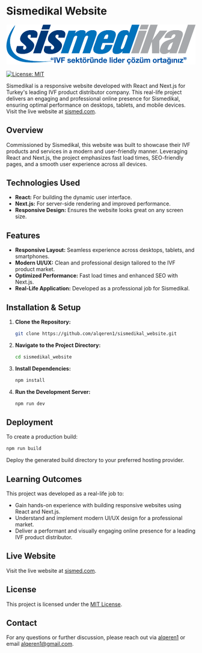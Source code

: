 # Sismedikal Website
<p align="center">
  <img src="public/sismed_logo.png" alt="Waterup Logo" width="600">
</p>

[![License: MIT](https://img.shields.io/badge/License-MIT-blue.svg)](LICENSE.txt)

Sismedikal is a responsive website developed with React and Next.js for Turkey's leading IVF product distributor company. This real-life project delivers an engaging and professional online presence for Sismedikal, ensuring optimal performance on desktops, tablets, and mobile devices. Visit the live website at [sismed.com](https://sismed.com).

## Overview

Commissioned by Sismedikal, this website was built to showcase their IVF products and services in a modern and user-friendly manner. Leveraging React and Next.js, the project emphasizes fast load times, SEO-friendly pages, and a smooth user experience across all devices.

## Technologies Used

- **React:** For building the dynamic user interface.
- **Next.js:** For server-side rendering and improved performance.
- **Responsive Design:** Ensures the website looks great on any screen size.

## Features

- **Responsive Layout:** Seamless experience across desktops, tablets, and smartphones.
- **Modern UI/UX:** Clean and professional design tailored to the IVF product market.
- **Optimized Performance:** Fast load times and enhanced SEO with Next.js.
- **Real-Life Application:** Developed as a professional job for Sismedikal.

## Installation & Setup

1. **Clone the Repository:**

   ```bash
   git clone https://github.com/alqeren1/sismedikal_website.git
   ```

2. **Navigate to the Project Directory:**

   ```bash
   cd sismedikal_website
   ```

3. **Install Dependencies:**

   ```bash
   npm install
   ```

4. **Run the Development Server:**

   ```bash
   npm run dev
   ```

## Deployment

To create a production build:

   ```bash
   npm run build
   ```

Deploy the generated build directory to your preferred hosting provider.

## Learning Outcomes

This project was developed as a real-life job to:

- Gain hands-on experience with building responsive websites using React and Next.js.
- Understand and implement modern UI/UX design for a professional market.
- Deliver a performant and visually engaging online presence for a leading IVF product distributor.

## Live Website

Visit the live website at [sismed.com](https://sismed.com).

## License

This project is licensed under the [MIT License](LICENSE).

## Contact

For any questions or further discussion, please reach out via [alqeren1](https://github.com/alqeren1) or email [alqeren1@gmail.com](mailto:alqeren1@gmail.com).
